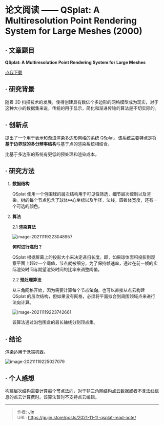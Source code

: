 # 论文阅读 —— QSplat: A Multiresolution Point Rendering System for Large Meshes (2000)


## · 文章题目

**QSplat: A Multiresolution Point Rendering System for Large Meshes**

[点我下载](/pdf/QSplat.pdf)

## · 研究背景

随着 3D 扫描技术的发展，使得创建具有数亿个多边形的网格模型成为现实，对于这种大小的数据集来说，传统的用于显示，简化和渐进传输的算法是不切实际的。

## · 创新点

提出了一个用于表示和渐进渲染多边形网格的系统 QSplat，该系统主要特点是将**基于边界球的多分辨率结构**与基于点的渲染系统相结合。

比基于多边形的系统有更低的预处理和渲染成本。

## · 研究方法

1. **数据结构**

   QSplat 使用一个包围球的层次结构用于可见性筛选，细节层次控制以及渲染。树的每个节点包含了球体中心坐标以及半径，法线，圆锥体宽度，还有一个可选的颜色。

1. **算法**

   2.1 **渲染算法**

   ![image-20211119223048957](https://img.gujin.store/img/image-20211119223048957.png)

   **何时进行递归？**

   QSplat 根据屏幕上的投影大小来决定递归长度。即，如果球体面积投影到观察平面上超过一个阈值，节点就被细分，为了保持帧速率，通过在前一帧的实际渲染时间与期望渲染时间的比率来调整阈值。

   2.2 **预处理算法**

   从三角网格开始，因为需要计算每个节点**法向**，也可以直接从点云构建 QSplat 的层次结构，但如果没有网格，必须将平面拟合到周围领域点来进行法向计算。

   ![image-20211119223742661](https://img.gujin.store/img/image-20211119223742661.png)

   该算法通过沿包围盒的最长轴线分割顶点集。

## · 结论

渲染适用于低端机器。

![image-20211119225027079](https://img.gujin.store/img/image-20211119225027079.png)

## · 个人感想

构建层次结构需要计算每个节点法向，对于非三角网结构点云数据或者不含法线信息的点云计算费时。该算法暂时不支持点云编辑。


---

> 作者: [Jin](https://img.gujin.store/img/favicon.ico)  
> URL: https://gujin.store/posts/2021-11-11-qsplat-read-note/  

